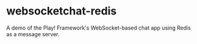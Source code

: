 websocketchat-redis
===================

A demo of the Play! Framework's WebSocket-based chat app using Redis as a message server.
